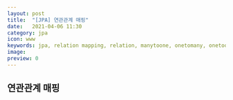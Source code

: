 ```yaml
---
layout: post
title:  "[JPA] 연관관계 매핑"
date:   2021-04-06 11:30
category: jpa
icon: www
keywords: jpa, relation mapping, relation, manytoone, onetomany, onetoone, manytomany, joincolumn, mappedby
image: 
preview: 0
---
```


## 연관관계 매핑
